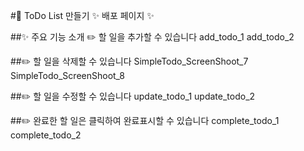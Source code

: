 #📝 ToDo List 만들기
✨ 배포 페이지 ✨

##✨ 주요 기능 소개
✏️ 할 일을 추가할 수 있습니다
add_todo_1    add_todo_2

##✏️ 할 일을 삭제할 수 있습니다
SimpleTodo_ScreenShoot_7    SimpleTodo_ScreenShoot_8

##✏️ 할 일을 수정할 수 있습니다
update_todo_1    update_todo_2

##✏️ 완료한 할 일은 클릭하여 완료표시할 수 있습니다
complete_todo_1    complete_todo_2
